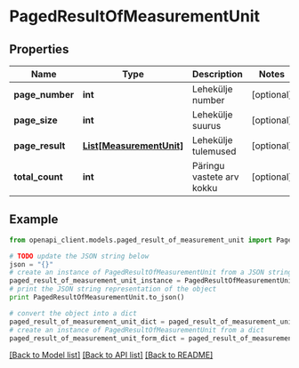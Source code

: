 # PagedResultOfMeasurementUnit


## Properties
Name | Type | Description | Notes
------------ | ------------- | ------------- | -------------
**page_number** | **int** | Lehekülje number | [optional] 
**page_size** | **int** | Lehekülje suurus | [optional] 
**page_result** | [**List[MeasurementUnit]**](MeasurementUnit.md) | Lehekülje tulemused | [optional] 
**total_count** | **int** | Päringu vastete arv kokku | [optional] 

## Example

```python
from openapi_client.models.paged_result_of_measurement_unit import PagedResultOfMeasurementUnit

# TODO update the JSON string below
json = "{}"
# create an instance of PagedResultOfMeasurementUnit from a JSON string
paged_result_of_measurement_unit_instance = PagedResultOfMeasurementUnit.from_json(json)
# print the JSON string representation of the object
print PagedResultOfMeasurementUnit.to_json()

# convert the object into a dict
paged_result_of_measurement_unit_dict = paged_result_of_measurement_unit_instance.to_dict()
# create an instance of PagedResultOfMeasurementUnit from a dict
paged_result_of_measurement_unit_form_dict = paged_result_of_measurement_unit.from_dict(paged_result_of_measurement_unit_dict)
```
[[Back to Model list]](../README.md#documentation-for-models) [[Back to API list]](../README.md#documentation-for-api-endpoints) [[Back to README]](../README.md)


